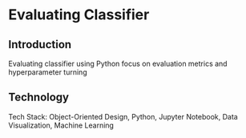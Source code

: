 # Evaluating Classifier

## Introduction

Evaluating classifier using Python focus on evaluation metrics and hyperparameter turning

## Technology

Tech Stack: Object-Oriented Design, Python, Jupyter Notebook, Data Visualization, Machine Learning